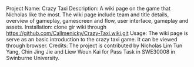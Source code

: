 Project Name: Crazy Taxi
Description: A wiki page on the game that Nicholas like the most. The wiki page include team and title details, overview of gameplay, gamescreen and flow, user interface, gameplay and assets.
Installation: clone gir wiki through https://github.com/Callmenicky/Crazy-Taxi.wiki.git
Usage: The wiki page is serve as an basic introduction to the crazy taxi game. It can be viewed through browser.
Credits: The project is contributed by Nicholas Lim Tun Yang, Chin Jing Jie and Liew Woun Kai for Pass Task in SWE30008 in Swinburne University.
